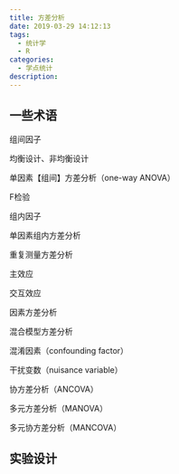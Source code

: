 ```yaml
---
title: 方差分析
date: 2019-03-29 14:12:13
tags: 
  - 统计学 
  - R
categories: 
  - 学点统计
description:
---
```


## 一些术语

组间因子

均衡设计、非均衡设计

单因素【组间】方差分析（one-way ANOVA）

F检验

组内因子

<!-- more -->

单因素组内方差分析

重复测量方差分析

主效应

交互效应

因素方差分析

混合模型方差分析

混淆因素（confounding factor）

干扰变数（nuisance variable）

协方差分析（ANCOVA）

多元方差分析（MANOVA）

多元协方差分析（MANCOVA）



## 实验设计

